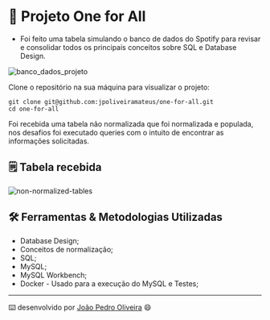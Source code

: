 # 🎲 Projeto One for All

- Foi feito uma tabela simulando o banco de dados do Spotify para revisar e consolidar todos os principais conceitos sobre SQL e Database Design.

![banco_dados_projeto](https://user-images.githubusercontent.com/99822908/185381556-56bf638d-a721-422b-9429-25b31697c908.png)

Clone o repositório na sua máquina para visualizar o projeto:

```
git clone git@github.com:jpoliveiramateus/one-for-all.git
cd one-for-all
```
Foi recebida uma tabela não normalizada que foi normalizada e populada, nos desafios foi executado queries com o intuito de encontrar as informações solicitadas.

## 🗒 Tabela recebida

![non-normalized-tables](https://user-images.githubusercontent.com/99822908/185382800-e9ab48d6-1c79-4bad-b642-7f0a0ddab1e8.png)

## 🛠️ Ferramentas & Metodologias Utilizadas

* Database Design;
* Conceitos de normalização;
* SQL;
* MySQL;
* MySQL Workbench;
* Docker - Usado para a execução do MySQL e Testes;

---
⌨️ desenvolvido por [João Pedro Oliveira](https://www.linkedin.com/in/jo%C3%A3o-pedro-de-oliveira-mateus/) 😄
